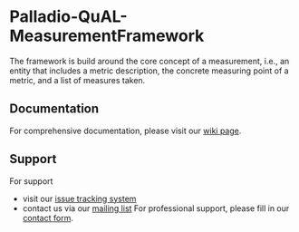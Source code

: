 # Palladio-QuAL-MeasurementFramework
The framework is build around the core concept of a measurement, i.e., an entity
that includes a metric description, the concrete measuring point of a metric, and
a list of measures taken.

## Documentation
For comprehensive documentation, please visit our [wiki page](https://sdqweb.ipd.kit.edu/wiki/QuAL).

## Support
For support
* visit our [issue tracking system](https://palladio-simulator.com/jira)
* contact us via our [mailing list](https://lists.ira.uni-karlsruhe.de/mailman/listinfo/palladio-dev)
For professional support, please fill in our [contact form](http://www.palladio-simulator.com/about_palladio/support/).
